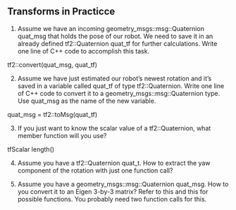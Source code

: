 ## Transforms in Practicce

1.    Assume we have an incoming geometry_msgs::msg::Quaternion quat_msg that holds the pose of our robot. We need to save it in an already defined tf2::Quaternion quat_tf for further calculations. Write one line of C++ code to accomplish this task.

tf2::convert(quat_msg, quat_tf)

2. Assume we have just estimated our robot’s newest rotation and it’s saved in a variable called quat_tf of type tf2::Quaternion. Write one line of C++ code to convert it to a geometry_msgs::msg::Quaternion type. Use quat_msg as the name of the new variable.

quat_msg = tf2::toMsg(quat_tf)

3. If you just want to know the scalar value of a tf2::Quaternion, what member function will you use?

tfScalar length()

4. Assume you have a tf2::Quaternion quat_t. How to extract the yaw component of the rotation with just one function call?

5. Assume you have a geometry_msgs::msg::Quaternion quat_msg. How to you convert it to an Eigen 3-by-3 matrix? Refer to this and this for possible functions. You probably need two function calls for this.